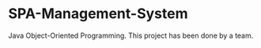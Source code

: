 # SPA-Management-System
<University Course project.>
Java Object-Oriented Programming.
This project has been done by a team.
